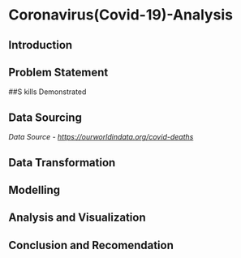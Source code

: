 # Coronavirus(Covid-19)-Analysis

## Introduction
## Problem Statement
##S kills Demonstrated

## Data Sourcing

*Data Source - https://ourworldindata.org/covid-deaths*

## Data Transformation
## Modelling
## Analysis and Visualization
## Conclusion and Recomendation

